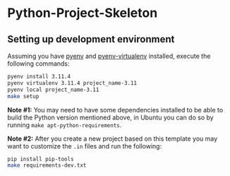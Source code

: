 # Python-Project-Skeleton

## Setting up development environment

Assuming you have [pyenv](https://github.com/pyenv/pyenv) and [pyenv-virtualenv](https://github.com/pyenv/pyenv-virtualenv) installed, execute the following commands:

```bash
pyenv install 3.11.4
pyenv virtualenv 3.11.4 project_name-3.11
pyenv local project_name-3.11
make setup
```

**Note #1:** You may need to have some dependencies installed to be able to build the Python version mentioned above, in
Ubuntu you can do so by running `make apt-python-requirements`.

**Note #2:** After you create a new project based on this template you may want to customize the `.in` files and run the following:

```bash
pip install pip-tools
make requirements-dev.txt
```
